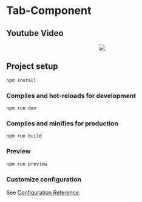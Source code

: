# Tab-Component

## Youtube Video


<a href='https://www.youtube.com/watch?v=6XmUisl6jTM'>
<p align="center">
 <img src="https://img.youtube.com/vi/6XmUisl6jTM/0.jpg">
</p>
 </a>


## Project setup
```
npm install
```


### Compiles and hot-reloads for development
```
npm run dev
```

### Compiles and minifies for production
```
npm run build
```

### Preview
```
npm run preview
```

### Customize configuration
See [Configuration Reference](https://cli.vuejs.org/config/).
